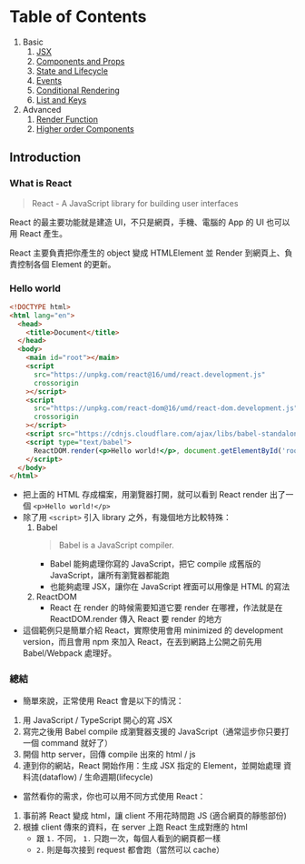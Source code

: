 # Table of Contents

1. Basic
   1. [JSX](Basic/JSX.md)
   2. [Components and Props]()
   3. [State and Lifecycle]()
   4. [Events]()
   5. [Conditional Rendering]()
   6. [List and Keys]()
2. Advanced
   1. [Render Function]()
   2. [Higher order Components]()

## Introduction

### What is React

> React - A JavaScript library for building user interfaces

React 的最主要功能就是建造 UI，不只是網頁，手機、電腦的 App 的 UI 也可以用 React 產生。

React 主要負責把你產生的 object 變成 HTMLElement 並 Render 到網頁上、負責控制各個 Element 的更新。

### Hello world

```html
<!DOCTYPE html>
<html lang="en">
  <head>
    <title>Document</title>
  </head>
  <body>
    <main id="root"></main>
    <script
      src="https://unpkg.com/react@16/umd/react.development.js"
      crossorigin
    ></script>
    <script
      src="https://unpkg.com/react-dom@16/umd/react-dom.development.js"
      crossorigin
    ></script>
    <script src="https://cdnjs.cloudflare.com/ajax/libs/babel-standalone/6.26.0/babel.min.js"></script>
    <script type="text/babel">
      ReactDOM.render(<p>Hello world!</p>, document.getElementById('root'));
    </script>
  </body>
</html>
```

- 把上面的 HTML 存成檔案，用瀏覽器打開，就可以看到 React render 出了一個 `<p>Hello world!</p>`
- 除了用 `<script>` 引入 library 之外，有幾個地方比較特殊：
  1. Babel
     > Babel is a JavaScript compiler.
     - Babel 能夠處理你寫的 JavaScript，把它 compile 成舊版的 JavaScript，讓所有瀏覽器都能跑
     - 也能夠處理 JSX，讓你在 JavaScript 裡面可以用像是 HTML 的寫法
  1. ReactDOM
     - React 在 render 的時候需要知道它要 render 在哪裡，作法就是在 ReactDOM.render 傳入 React 要 render 的地方
- 這個範例只是簡單介紹 React，實際使用會用 minimized 的 development version，而且會用 npm 來加入 React，在丟到網路上公開之前先用 Babel/Webpack 處理好。

### 總結

- 簡單來說，正常使用 React 會是以下的情況：

1. 用 JavaScript / TypeScript 開心的寫 JSX
2. 寫完之後用 Babel compile 成瀏覽器支援的 JavaScript（通常這步你只要打一個 command 就好了）
3. 開個 http server，回傳 compile 出來的 html / js
4. 連到你的網站，React 開始作用：生成 JSX 指定的 Element，並開始處理 資料流(dataflow) / 生命週期(lifecycle)

- 當然看你的需求，你也可以用不同方式使用 React：

1. 事前將 React 變成 html，讓 client 不用花時間跑 JS (適合網頁的靜態部份)
2. 根據 client 傳來的資料，在 server 上跑 React 生成對應的 html
   - 跟 `1.` 不同， `1.` 只跑一次，每個人看到的網頁都一樣
   - `2.` 則是每次接到 request 都會跑（當然可以 cache）
